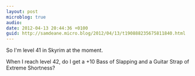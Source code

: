 ```yaml
---
layout: post
microblog: true
audio: 
date: 2012-04-13 20:44:36 +0100
guid: http://samdeane.micro.blog/2012/04/13/t190888235675811840.html
---
```

So I'm level 41 in Skyrim at the moment.

When I reach level 42, do I get a +10 Bass of Slapping and a Guitar Strap of Extreme Shortness?
